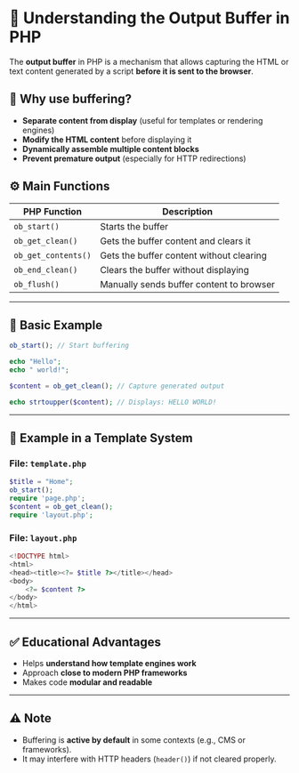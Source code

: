 # 🧠 Understanding the Output Buffer in PHP

The **output buffer** in PHP is a mechanism that allows capturing the HTML or text content generated by a script **before it is sent to the browser**.

## 🔎 Why use buffering?

- **Separate content from display** (useful for templates or rendering engines)
- **Modify the HTML content** before displaying it
- **Dynamically assemble multiple content blocks**
- **Prevent premature output** (especially for HTTP redirections)

## ⚙️ Main Functions

| PHP Function         | Description                              |
|----------------------|------------------------------------------|
| `ob_start()`         | Starts the buffer                        |
| `ob_get_clean()`     | Gets the buffer content and clears it    |
| `ob_get_contents()`  | Gets the buffer content without clearing |
| `ob_end_clean()`     | Clears the buffer without displaying     |
| `ob_flush()`         | Manually sends buffer content to browser |

---

## 🧪 Basic Example

```php
ob_start(); // Start buffering

echo "Hello";
echo " world!";

$content = ob_get_clean(); // Capture generated output

echo strtoupper($content); // Displays: HELLO WORLD!
```

---

## 🧰 Example in a Template System

### File: `template.php`

```php
$title = "Home";
ob_start();
require 'page.php';
$content = ob_get_clean();
require 'layout.php';
```

### File: `layout.php`

```php
<!DOCTYPE html>
<html>
<head><title><?= $title ?></title></head>
<body>
    <?= $content ?>
</body>
</html>
```

---

## ✅ Educational Advantages

- Helps **understand how template engines work**
- Approach **close to modern PHP frameworks**
- Makes code **modular and readable**

---

## ⚠️ Note

- Buffering is **active by default** in some contexts (e.g., CMS or frameworks).
- It may interfere with HTTP headers (`header()`) if not cleared properly.
